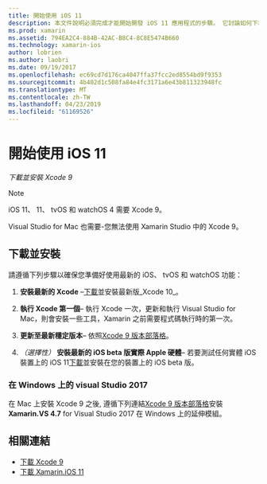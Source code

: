 ```yaml
---
title: 開始使用 iOS 11
description: 本文件說明必須完成才能開始開發 iOS 11 應用程式的步驟。 它討論如何下載 Xcode 和更新 Visual Studio 2019。
ms.prod: xamarin
ms.assetid: 794EA2C4-884B-42AC-B8C4-8C8E5474B660
ms.technology: xamarin-ios
author: lobrien
ms.author: laobri
ms.date: 09/19/2017
ms.openlocfilehash: ec69cd7d176ca4047ffa37fcc2ed8554bd9f9353
ms.sourcegitcommit: 4b402d1c508fa84e4fc3171a6e43b811323948fc
ms.translationtype: MT
ms.contentlocale: zh-TW
ms.lasthandoff: 04/23/2019
ms.locfileid: "61169526"
---
```

# <a name="getting-started-with-ios-11"></a>開始使用 iOS 11

_下載並安裝 Xcode 9_

> [!NOTE]
> iOS 11、 11、 tvOS 和 watchOS 4 需要 Xcode 9。
>
> Visual Studio for Mac 也需要-您無法使用 Xamarin Studio 中的 Xcode 9。

## <a name="download-and-install"></a>下載並安裝

請遵循下列步驟以確保您準備好使用最新的 iOS、 tvOS 和 watchOS 功能：

1. **安裝最新的 Xcode** –[下載](https://developer.apple.com/download/)並安裝最新版_Xcode 10_。

2. **執行 Xcode 第一個**– 執行 Xcode 一次，更新和執行 Visual Studio for Mac，則會安裝一些工具，Xamarin 之前需要程式碼執行時的第一次。

3. **更新至最新穩定版本**– 依照[Xcode 9 版本部落格](https://releases.xamarin.com/stable-release-15-3-5-with-xcode-9-support/)。

4. _（選擇性）_ **安裝最新的 iOS beta 版實際 Apple 硬體**– 若要測試任何實體 iOS 裝置上的 iOS 11[下載](https://developer.apple.com/download/)並安裝在您的裝置上的 iOS beta 版。


### <a name="visual-studio-2017-on-windows"></a>在 Windows 上的 visual Studio 2017

在 Mac 上安裝 Xcode 9 之後, 遵循下列連結[Xcode 9 版本部落格](https://releases.xamarin.com/stable-release-15-3-5-with-xcode-9-support/)安裝**Xamarin.VS 4.7** for Visual Studio 2017 在 Windows 上的延伸模組。


## <a name="related-links"></a>相關連結

- [下載 Xcode 9](https://developer.apple.com/download/)
- [下載 Xamarin.iOS 11](https://releases.xamarin.com/stable-release-15-3-5-with-xcode-9-support/)
